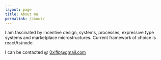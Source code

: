 ```yaml
---
layout: page
title: About me
permalink: /about/
---
```


I am fascinated by incentive design, systems, processes, expressive type systems and marketplace microstructures. Current framework of choice is react/ts/node.

I can be contacted @ 0xiflp@gmail.com
